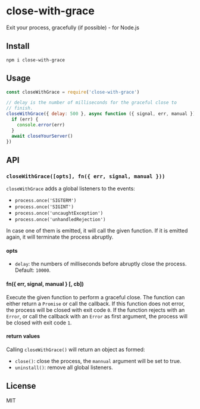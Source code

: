 # close-with-grace

Exit your process, gracefully (if possible) - for Node.js

## Install

```
npm i close-with-grace
```

## Usage

```js
const closeWithGrace = require('close-with-grace')

// delay is the number of milliseconds for the graceful close to
// finish.
closeWithGrace({ delay: 500 }, async function ({ signal, err, manual }) {
  if (err) {
    console.error(err)
  }
  await closeYourServer()
})
```

## API

### `closeWithGrace([opts], fn({ err, signal, manual }))`

`closeWithGrace` adds a global listeners to the events:

* `process.once('SIGTERM')`
* `process.once('SIGINT')`
* `process.once('uncaughtException')`
* `process.once('unhandledRejection')`

In case one of them is emitted, it will call the given function.
If it is emitted again, it will terminate the process abruptly.

#### opts

* `delay`: the numbers of milliseconds before abruptly close the
  process. Default: `10000`.

#### fn({ err, signal, manual } [, cb])

Execute the given function to perform a graceful close.
The function can either return a `Promise` or call the callback.
If this function does not error, the process will be closed with
exit code `0`.
If the function rejects with an `Error`, or call the callback with an
`Error` as first argument, the process will be closed with exit code
`1`.

#### return values

Calling `closeWithGrace()` will return an object as formed:

* `close()`: close the process, the `mannual` argument will be set to
  true.
* `uninstall()`: remove all global listeners.

## License

MIT
